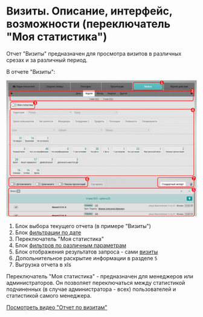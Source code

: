 # Визиты. Описание, интерфейс, возможности (переключатель "Моя статистика")

Отчет "Визиты" предназначен для просмотра визитов в различных срезах и за различный период.

В отчете "Визиты":

![](../images/reports-visits.png)

1. Блок выбора текущего отчета (в примере "Визиты")
2. Блок [фильтрации по дате](reports-filters.html)
3. Переключатель "Моя статистика"
4. Блок [фильтров по различным параметрам](reports-filters.html)
5. Блок отображения результатов запроса - сами [визиты](reports-visits-visit.html)
6. Допольнительное раскрытие информации в разделе `5`
7. Выгрузка отчета в xls

Переключатель "Моя статистика" - предназначен для менеджеров или администраторов.
Он позволяет переключаться между статистикой подчиненных (в случае администратора - всех) пользователей и статистикой самого менеджера.

[Посмотреть видео "Отчет по визитам" ](https://storage.yandexcloud.net/support-files/video/reports-visits.mp4)
